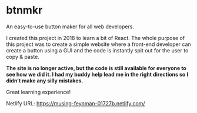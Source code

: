# btnmkr
An easy-to-use button maker for all web developers.

I created this project in 2018 to learn a bit of React. The whole purpose of this project was to create a simple website where a front-end developer can create a button using a GUI and the code is instantly spit out for the user to copy & paste.

<strong>The site is no longer active, but the code is still available for everyone to see how we did it. I had my buddy help lead me in the right directions so I didn't make any silly mistakes.</strong>

Great learning experience!

Netlify URL: https://musing-feynman-01727b.netlify.com/
